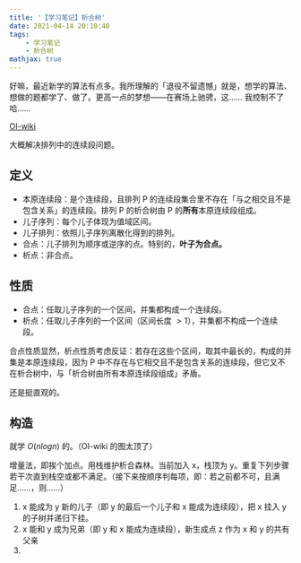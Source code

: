 ```yaml
---
title: '【学习笔记】析合树'
date: 2021-04-14 20:10:40
tags:
    - 学习笔记
    - 析合树
mathjax: true
---
```


好嘛，最近新学的算法有点多。我所理解的「退役不留遗憾」就是，想学的算法、想做的题都学了、做了。更高一点的梦想——在赛场上驰骋，这…… 我控制不了哈……

[OI-wiki](https://oi-wiki.org/ds/divide-combine/)

大概解决排列中的连续段问题。

## 定义

- 本原连续段：是个连续段，且排列 P 的连续段集合里不存在「与之相交且不是包含关系」的连续段。排列 P 的析合树由 P 的**所有**本原连续段组成。
- 儿子序列：每个儿子体现为值域区间。
- 儿子排列：依照儿子序列离散化得到的排列。
- 合点：儿子排列为顺序或逆序的点。特别的，**叶子为合点。**
- 析点：非合点。

## 性质

- 合点：任取儿子序列的一个区间，并集都构成一个连续段。
- 析点：任取儿子序列的一个区间（区间长度 $> 1$），并集都不构成一个连续段。

合点性质显然，析点性质考虑反证：若存在这些个区间，取其中最长的，构成的并集是本原连续段，因为 P 中不存在与它相交且不是包含关系的连续段，但它又不在析合树中，与「析合树由所有本原连续段组成」矛盾。

还是挺直观的。

## 构造

就学 $O(nlogn)$ 的。（OI-wiki 的图太顶了）

增量法，即挨个加点。用栈维护析合森林。当前加入 x，栈顶为 y。重复下列步骤若干次直到栈空或都不满足。（接下来按顺序判每项，即：若之前都不可，且满足……，则……）

1. x 能成为 y 新的儿子（即 y 的最后一个儿子和 x 能成为连续段），把 x 挂入 y 的子树并递归下挂。
2. x 能和 y 成为兄弟（即 y 和 x 能成为连续段），新生成点 z 作为 x 和 y 的共有父亲
3. 